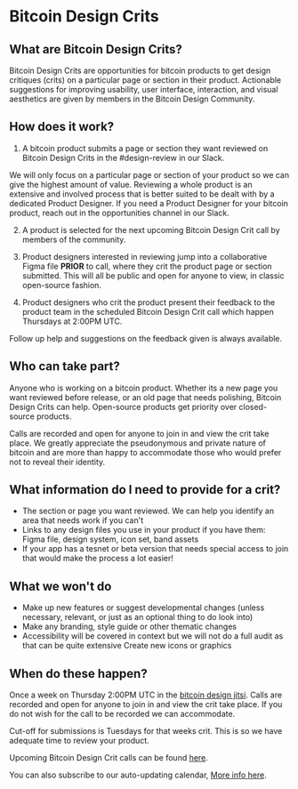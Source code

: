 # Bitcoin Design Crits

## What are Bitcoin Design Crits?

Bitcoin Design Crits are opportunities for bitcoin products to get design critiques (crits) on a particular page or section in their product. Actionable suggestions for improving usability, user interface, interaction, and visual aesthetics are given by members in the Bitcoin Design Community.

## How does it work?

1. A bitcoin product submits a page or section they want reviewed on Bitcoin Design Crits in the #design-review in our Slack.

We will only focus on a particular page or section of your product so we can give the highest amount of value. Reviewing a whole product is an extensive and involved process that is better suited to be dealt with by a dedicated Product Designer. If you need a Product Designer for your bitcoin product, reach out in the opportunities channel in our Slack.

2. A product is selected for the next upcoming Bitcoin Design Crit call by members of the community.

3. Product designers interested in reviewing jump into a collaborative Figma file **PRIOR** to call, where they crit the product page or section submitted. This will all be public and open for anyone to view, in classic open-source fashion.

4. Product designers who crit the product present their feedback to the product team in the scheduled Bitcoin Design Crit call which happen Thursdays at 2:00PM UTC.

Follow up help and suggestions on the feedback given is always available.

## Who can take part?

Anyone who is working on a bitcoin product. Whether its a new page you want reviewed before release, or an old page that needs polishing, Bitcoin Design Crits can help. Open-source products get priority over closed-source products.

Calls are recorded and open for anyone to join in and view the crit take place. We greatly appreciate the pseudonymous and private nature of bitcoin and are more than happy to accommodate those who would prefer not to reveal their identity.

## What information do I need to provide for a crit?

- The section or page you want reviewed. We can help you identify an area that needs work if you can't
- Links to any design files you use in your product if you have them: Figma file, design system, icon set, band assets
- If your app has a tesnet or beta version that needs special access to join that would make the process a lot easier! 

## What we won't do

- Make up new features or suggest developmental changes (unless necessary, relevant, or just as an optional thing to do look into)
- Make any branding, style guide or other thematic changes
- Accessibility will be covered in context but we will not do a full audit as that can be quite extensive
Create new icons or graphics

## When do these happen?

Once a week on Thursday 2:00PM UTC in the [bitcoin design jitsi](https://meet.jit.si/bitcoindesign). Calls are recorded and open for anyone to join in and view the crit take place. If you do not wish for the call to be recorded we can accommodate.

Cut-off for submissions is Tuesdays for that weeks crit. This is so we have adequate time to review your product.

Upcoming Bitcoin Design Crit calls can be found [here](https://github.com/BitcoinDesign/Meta/issues?q=is%3Aissue+is%3Aopen+Bitcoin+Design+Crits). 

You can also subscribe to our auto-updating calendar, [More info here](https://bitcoin.design/calendar/).

